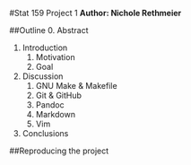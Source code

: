 #Stat 159 Project 1 
**Author: Nichole Rethmeier**

##Outline 
0. Abstract 
1. Introduction
    1. Motivation
    2. Goal
2. Discussion
    1. GNU Make & Makefile 
    2. Git & GitHub
    3. Pandoc 
    4. Markdown 
    5. Vim 
3. Conclusions 

##Reproducing the project
